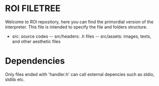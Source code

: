 # ROI FILETREE
Welcome to ROI repository, here you can find the primordial version of the
interpreter. This file is intended to specify the file and folders structure.

- src: source codes
-- src/headers: .h files
-- src/assets: images, texts, and other aesthetic files  


# Dependencies
Only files ended with 'handler.h' can call external depencies such as stdio,
stdlib etc.
